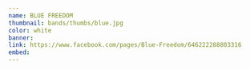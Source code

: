```yaml
---
name: BLUE FREEDOM
thumbnail: bands/thumbs/blue.jpg
color: white
banner:
link: https://www.facebook.com/pages/Blue-Freedom/646222288803316
embed:
---
```

